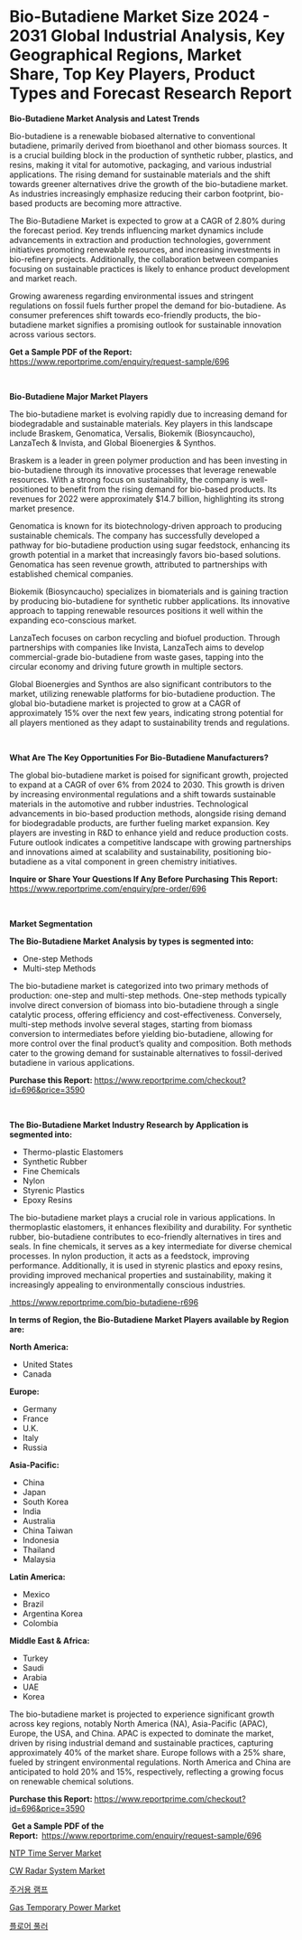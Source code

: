 <p><h1>Bio-Butadiene Market Size 2024 - 2031 Global Industrial Analysis, Key Geographical Regions, Market Share, Top Key Players, Product Types and Forecast Research Report</h1></p><p><strong>Bio-Butadiene Market Analysis and Latest Trends</strong></p>
<p><p>Bio-butadiene is a renewable biobased alternative to conventional butadiene, primarily derived from bioethanol and other biomass sources. It is a crucial building block in the production of synthetic rubber, plastics, and resins, making it vital for automotive, packaging, and various industrial applications. The rising demand for sustainable materials and the shift towards greener alternatives drive the growth of the bio-butadiene market. As industries increasingly emphasize reducing their carbon footprint, bio-based products are becoming more attractive.</p><p>The Bio-Butadiene Market is expected to grow at a CAGR of 2.80% during the forecast period. Key trends influencing market dynamics include advancements in extraction and production technologies, government initiatives promoting renewable resources, and increasing investments in bio-refinery projects. Additionally, the collaboration between companies focusing on sustainable practices is likely to enhance product development and market reach.</p><p>Growing awareness regarding environmental issues and stringent regulations on fossil fuels further propel the demand for bio-butadiene. As consumer preferences shift towards eco-friendly products, the bio-butadiene market signifies a promising outlook for sustainable innovation across various sectors.</p></p>
<p><strong>Get a Sample PDF of the Report:&nbsp;</strong> <a href="https://www.reportprime.com/enquiry/request-sample/696">https://www.reportprime.com/enquiry/request-sample/696</a></p>
<p>&nbsp;</p>
<p><strong>Bio-Butadiene Major Market Players</strong></p>
<p><p>The bio-butadiene market is evolving rapidly due to increasing demand for biodegradable and sustainable materials. Key players in this landscape include Braskem, Genomatica, Versalis, Biokemik (Biosyncaucho), LanzaTech & Invista, and Global Bioenergies & Synthos.</p><p>Braskem is a leader in green polymer production and has been investing in bio-butadiene through its innovative processes that leverage renewable resources. With a strong focus on sustainability, the company is well-positioned to benefit from the rising demand for bio-based products. Its revenues for 2022 were approximately $14.7 billion, highlighting its strong market presence.</p><p>Genomatica is known for its biotechnology-driven approach to producing sustainable chemicals. The company has successfully developed a pathway for bio-butadiene production using sugar feedstock, enhancing its growth potential in a market that increasingly favors bio-based solutions. Genomatica has seen revenue growth, attributed to partnerships with established chemical companies.</p><p>Biokemik (Biosyncaucho) specializes in biomaterials and is gaining traction by producing bio-butadiene for synthetic rubber applications. Its innovative approach to tapping renewable resources positions it well within the expanding eco-conscious market.</p><p>LanzaTech focuses on carbon recycling and biofuel production. Through partnerships with companies like Invista, LanzaTech aims to develop commercial-grade bio-butadiene from waste gases, tapping into the circular economy and driving future growth in multiple sectors.</p><p>Global Bioenergies and Synthos are also significant contributors to the market, utilizing renewable platforms for bio-butadiene production. The global bio-butadiene market is projected to grow at a CAGR of approximately 15% over the next few years, indicating strong potential for all players mentioned as they adapt to sustainability trends and regulations.</p></p>
<p>&nbsp;</p>
<p><strong>What Are The Key Opportunities For Bio-Butadiene Manufacturers?</strong></p>
<p><p>The global bio-butadiene market is poised for significant growth, projected to expand at a CAGR of over 6% from 2024 to 2030. This growth is driven by increasing environmental regulations and a shift towards sustainable materials in the automotive and rubber industries. Technological advancements in bio-based production methods, alongside rising demand for biodegradable products, are further fueling market expansion. Key players are investing in R&D to enhance yield and reduce production costs. Future outlook indicates a competitive landscape with growing partnerships and innovations aimed at scalability and sustainability, positioning bio-butadiene as a vital component in green chemistry initiatives.</p></p>
<p><strong>Inquire or Share Your Questions If Any Before Purchasing This Report:</strong> <a href="https://www.reportprime.com/enquiry/pre-order/696">https://www.reportprime.com/enquiry/pre-order/696</a></p>
<p>&nbsp;</p>
<p><strong>Market Segmentation</strong></p>
<p><strong>The Bio-Butadiene Market Analysis by types is segmented into:</strong></p>
<p><ul><li>One-step Methods</li><li>Multi-step Methods</li></ul></p>
<p><p>The bio-butadiene market is categorized into two primary methods of production: one-step and multi-step methods. One-step methods typically involve direct conversion of biomass into bio-butadiene through a single catalytic process, offering efficiency and cost-effectiveness. Conversely, multi-step methods involve several stages, starting from biomass conversion to intermediates before yielding bio-butadiene, allowing for more control over the final product’s quality and composition. Both methods cater to the growing demand for sustainable alternatives to fossil-derived butadiene in various applications.</p></p>
<p><strong>Purchase this Report:&nbsp;</strong><a href="https://www.reportprime.com/checkout?id=696&price=3590">https://www.reportprime.com/checkout?id=696&price=3590</a></p>
<p>&nbsp;</p>
<p><strong>The Bio-Butadiene Market Industry Research by Application is segmented into:</strong></p>
<p><ul><li>Thermo-plastic Elastomers</li><li>Synthetic Rubber</li><li>Fine Chemicals</li><li>Nylon</li><li>Styrenic Plastics</li><li>Epoxy Resins</li></ul></p>
<p><p>The bio-butadiene market plays a crucial role in various applications. In thermoplastic elastomers, it enhances flexibility and durability. For synthetic rubber, bio-butadiene contributes to eco-friendly alternatives in tires and seals. In fine chemicals, it serves as a key intermediate for diverse chemical processes. In nylon production, it acts as a feedstock, improving performance. Additionally, it is used in styrenic plastics and epoxy resins, providing improved mechanical properties and sustainability, making it increasingly appealing to environmentally conscious industries.</p></p>
<p><a href="https://www.reportprime.com/bio-butadiene-r696">&nbsp;https://www.reportprime.com/bio-butadiene-r696</a></p>
<p><strong>In terms of Region, the Bio-Butadiene Market Players available by Region are:</strong></p>
<p>
    <p> <strong> North America: </strong>
        <ul>
            <li>United States</li>
            <li>Canada</li>
        </ul>
        </p> 
    <p> <strong> Europe: </strong>
        <ul>
            <li>Germany</li>
            <li>France</li>
            <li>U.K.</li>
            <li>Italy</li>
            <li>Russia</li>
        </ul>
        </p> 
    <p> <strong> Asia-Pacific: </strong>
        <ul>
            <li>China</li>
            <li>Japan</li>
            <li>South Korea</li>
            <li>India</li>
            <li>Australia</li>
            <li>China Taiwan</li>
            <li>Indonesia</li>
            <li>Thailand</li>
            <li>Malaysia</li>
        </ul>
        </p> 
    <p> <strong> Latin America: </strong>
        <ul>
            <li>Mexico</li>
            <li>Brazil</li>
            <li>Argentina Korea</li>
            <li>Colombia</li>
        </ul>
        </p> 
    <p> <strong> Middle East & Africa: </strong>
        <ul>
            <li>Turkey</li>
            <li>Saudi</li>
            <li>Arabia</li>
            <li>UAE</li>
            <li>Korea</li>
        </ul>
    </p>
    </p>
<p><p>The bio-butadiene market is projected to experience significant growth across key regions, notably North America (NA), Asia-Pacific (APAC), Europe, the USA, and China. APAC is expected to dominate the market, driven by rising industrial demand and sustainable practices, capturing approximately 40% of the market share. Europe follows with a 25% share, fueled by stringent environmental regulations. North America and China are anticipated to hold 20% and 15%, respectively, reflecting a growing focus on renewable chemical solutions.</p></p>
<p><strong>Purchase this Report: </strong><a href="https://www.reportprime.com/checkout?id=696&price=3590">https://www.reportprime.com/checkout?id=696&price=3590</a></p>
<p>&nbsp;<strong>Get a Sample PDF of the Report:&nbsp;&nbsp;</strong><a href="https://www.reportprime.com/enquiry/request-sample/696">https://www.reportprime.com/enquiry/request-sample/696</a></p>
<p><strong></strong></p>
<p><p><a href="https://medium.com/@breanakozey2023/ntp-time-server-market-outlook-and-forecast-from-2024-to-2031-1b3460d3b8a0">NTP Time Server Market</a></p><p><a href="https://medium.com/@emma.white454357/global-cw-radar-system-industry-types-applications-market-players-regional-growth-analysis-and-ab1320b6ca5a">CW Radar System Market</a></p><p><a href="https://medium.com/@sheldondtickinson9867/%EA%B8%80%EB%A1%9C%EB%B2%8C-%EC%A3%BC%EA%B1%B0%EC%9A%A9-%EB%9E%A8%ED%94%84-%EC%8B%9C%EC%9E%A5-%EB%B6%84%EC%84%9D-%ED%8A%B8%EB%A0%8C%EB%93%9C-%EC%98%88%EC%B8%A1-%EB%B0%8F-%EC%84%B1%EC%9E%A5-%EA%B8%B0%ED%9A%8C-2024-2031-126%ED%8E%98%EC%9D%B4%EC%A7%80-%EB%B3%B4%EA%B3%A0%EC%84%9C-bb29ebe2b133">주거용 램프</a></p><p><a href="https://www.linkedin.com/pulse/global-gas-temporary-power-market-size-expected-reach-cagr-81-report-q7ane?trackingId=R92q1GdhQ7i1ZFMuH52LSg%3D%3D">Gas Temporary Power Market</a></p><p><a href="https://medium.com/@sheldondtickinson9867/%ED%94%8C%EB%A1%9C%EC%96%B4-%ED%92%80%EB%9F%AC-%EC%8B%9C%EC%9E%A5-2024%EB%85%84%EB%B6%80%ED%84%B0-2031%EB%85%84%EA%B9%8C%EC%A7%80%EC%9D%98-%EC%82%B0%EC%97%85-%EB%8F%99%ED%96%A5-%EB%B0%8F-%EC%A0%84%EB%A7%9D-cfdbe570dd87">플로어 풀러</a></p></p>